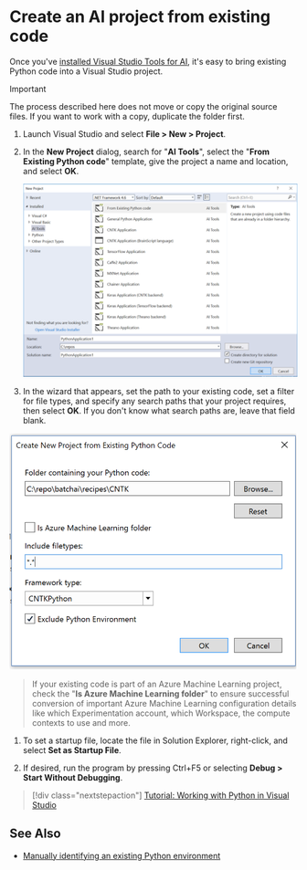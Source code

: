 ---
---
# Create an AI project from existing code

Once you've [installed Visual Studio Tools for AI](installation.md), it's easy to bring existing Python code into a Visual Studio project.

> [!Important]
>
> The process described here does not move or copy the original source files. If you want to work with a copy, duplicate the folder first.

1. Launch Visual Studio and select **File > New > Project**.

1. In the **New Project** dialog, search for "**AI Tools**", select the "**From Existing Python code**" template, give the project a name and location, and select **OK**.

    ![New Project from Existing Code, step 1](media\create-project-existing\new-ai-project.png)

1. In the wizard that appears, set the path to your existing code, set a filter for file types, and specify any search paths that your project requires, then select **OK**. If you don't know what search paths are, leave that field blank.

![New Project from Existing Code, step 2](media\create-project-existing\azurebatch-newproject.png)

> If your existing code is part of an Azure Machine Learning project, check the "**Is Azure Machine Learning folder**" to ensure successful conversion of important Azure Machine Learning configuration details like which Experimentation account, which Workspace, the compute contexts to use and more.

1. To set a startup file, locate the file in Solution Explorer, right-click, and select **Set as Startup File**.

1. If desired, run the program by pressing Ctrl+F5 or selecting **Debug > Start Without Debugging**.

> [!div class="nextstepaction"]
> [Tutorial: Working with Python in Visual Studio](../python/tutorial-working-with-python-in-visual-studio-step-00-installation.md)

## See Also

- [Manually identifying an existing Python environment](../python/managing-python-environments-in-visual-studio.md#manually-identifying-an-existing-environment)